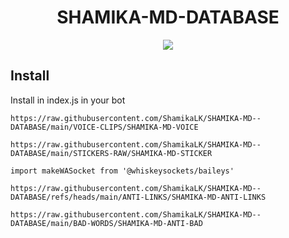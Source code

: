 # <div align='center'>SHAMIKA-MD-DATABASE</div>

<div align="center">

  <img src="https://i.ibb.co/93c0VgP7/shamika-wa-baileys.jpg" />

</div>

## Install
Install in index.js in your bot


```Auto Voice
https://raw.githubusercontent.com/ShamikaLK/SHAMIKA-MD--DATABASE/main/VOICE-CLIPS/SHAMIKA-MD-VOICE
```


```Auto Sticker
https://raw.githubusercontent.com/ShamikaLK/SHAMIKA-MD--DATABASE/main/STICKERS-RAW/SHAMIKA-MD-STICKER
```


```Auto Msg
import makeWASocket from '@whiskeysockets/baileys'
```


```Anti Links
https://raw.githubusercontent.com/ShamikaLK/SHAMIKA-MD--DATABASE/refs/heads/main/ANTI-LINKS/SHAMIKA-MD-ANTI-LINKS
```


```<b>Bad Word</b>
https://raw.githubusercontent.com/ShamikaLK/SHAMIKA-MD--DATABASE/main/BAD-WORDS/SHAMIKA-MD-ANTI-BAD
```
